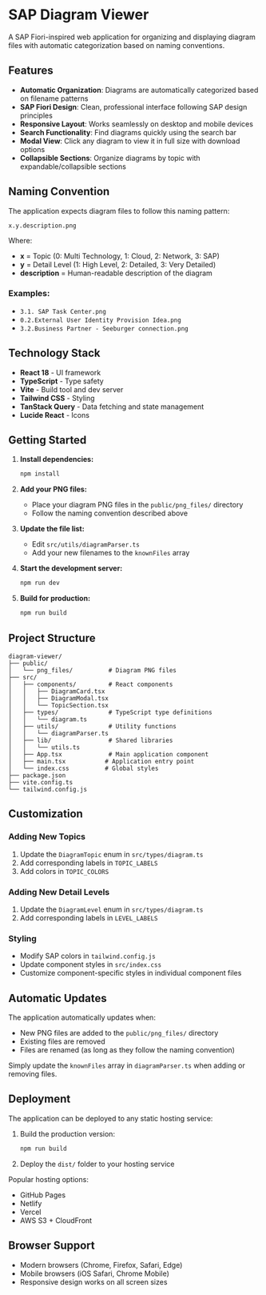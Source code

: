 # SAP Diagram Viewer

A SAP Fiori-inspired web application for organizing and displaying diagram files with automatic categorization based on naming conventions.

## Features

- **Automatic Organization**: Diagrams are automatically categorized based on filename patterns
- **SAP Fiori Design**: Clean, professional interface following SAP design principles
- **Responsive Layout**: Works seamlessly on desktop and mobile devices
- **Search Functionality**: Find diagrams quickly using the search bar
- **Modal View**: Click any diagram to view it in full size with download options
- **Collapsible Sections**: Organize diagrams by topic with expandable/collapsible sections

## Naming Convention

The application expects diagram files to follow this naming pattern:
```
x.y.description.png
```

Where:
- **x** = Topic (0: Multi Technology, 1: Cloud, 2: Network, 3: SAP)
- **y** = Detail Level (1: High Level, 2: Detailed, 3: Very Detailed)
- **description** = Human-readable description of the diagram

### Examples:
- `3.1. SAP Task Center.png`
- `0.2.External User Identity Provision Idea.png`
- `3.2.Business Partner - Seeburger connection.png`

## Technology Stack

- **React 18** - UI framework
- **TypeScript** - Type safety
- **Vite** - Build tool and dev server
- **Tailwind CSS** - Styling
- **TanStack Query** - Data fetching and state management
- **Lucide React** - Icons

## Getting Started

1. **Install dependencies:**
   ```bash
   npm install
   ```

2. **Add your PNG files:**
   - Place your diagram PNG files in the `public/png_files/` directory
   - Follow the naming convention described above

3. **Update the file list:**
   - Edit `src/utils/diagramParser.ts`
   - Add your new filenames to the `knownFiles` array

4. **Start the development server:**
   ```bash
   npm run dev
   ```

5. **Build for production:**
   ```bash
   npm run build
   ```

## Project Structure

```
diagram-viewer/
├── public/
│   └── png_files/          # Diagram PNG files
├── src/
│   ├── components/         # React components
│   │   ├── DiagramCard.tsx
│   │   ├── DiagramModal.tsx
│   │   └── TopicSection.tsx
│   ├── types/              # TypeScript type definitions
│   │   └── diagram.ts
│   ├── utils/              # Utility functions
│   │   └── diagramParser.ts
│   ├── lib/                # Shared libraries
│   │   └── utils.ts
│   ├── App.tsx             # Main application component
│   ├── main.tsx           # Application entry point
│   └── index.css          # Global styles
├── package.json
├── vite.config.ts
└── tailwind.config.js
```

## Customization

### Adding New Topics
1. Update the `DiagramTopic` enum in `src/types/diagram.ts`
2. Add corresponding labels in `TOPIC_LABELS`
3. Add colors in `TOPIC_COLORS`

### Adding New Detail Levels
1. Update the `DiagramLevel` enum in `src/types/diagram.ts`
2. Add corresponding labels in `LEVEL_LABELS`

### Styling
- Modify SAP colors in `tailwind.config.js`
- Update component styles in `src/index.css`
- Customize component-specific styles in individual component files

## Automatic Updates

The application automatically updates when:
- New PNG files are added to the `public/png_files/` directory
- Existing files are removed
- Files are renamed (as long as they follow the naming convention)

Simply update the `knownFiles` array in `diagramParser.ts` when adding or removing files.

## Deployment

The application can be deployed to any static hosting service:

1. Build the production version:
   ```bash
   npm run build
   ```

2. Deploy the `dist/` folder to your hosting service

Popular hosting options:
- GitHub Pages
- Netlify
- Vercel
- AWS S3 + CloudFront

## Browser Support

- Modern browsers (Chrome, Firefox, Safari, Edge)
- Mobile browsers (iOS Safari, Chrome Mobile)
- Responsive design works on all screen sizes
